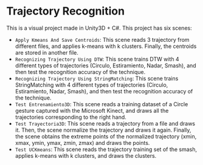 # Trajectory Recognition
This is a visual project made in Unity3D + C#. This project has six scenes:

- `Apply Kmeans And Save Centroids`: This scene reads 3 trajectory from different files, and applies k-means with k clusters. Finally, the centroids are stored in another file.
- `Recognizing Trajectory Using DTW`: This scene trains DTW with 4 different types of trajectories (Circulo, Estiramiento, Nadar, Smash), and then test the recognition accuracy of the technique.
- `Recognizing Trajectory Using StringMatching`: This scene trains StringMatching with 4 different types of trajectories (Circulo, Estiramiento, Nadar, Smash), and then test the recognition accuracy of the technique.
- `Test Entrenamiento3D`: This scene reads a training dataset of a Circle gesture captured with the Microsoft Kinect, and draws all the trajectories corresponding to the right hand.
- `Test Trayectoria3D`: This scene reads a trajectory from a file and draws it. Then, the scene normalize the trajectory and draws it again. Finally, the scene obtains the extreme points of the normalized trajectory (xmin, xmax, ymin, ymax, zmin, zmax) and draws the points.
- `Test UCKmeans`: This scene reads the trajectory training set of the smash, applies k-means with k clusters, and draws the clusters.